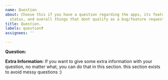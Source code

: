 ```yaml
---
name: Question
about: Choose this if you have a question regarding the apps, its features, its development
  status, and overall things that dont qualify as a bug/feature request.
title: Question.
labels: question❓
assignees: ''

---
```


**Question:**

**Extra Information:**
If you want to give some extra information with your question, no matter what, you can do that in this section. this section exists to avoid messy questions :)
